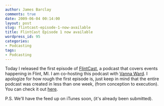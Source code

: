 ```yaml
---
author: James Barclay
comments: true
date: 2009-06-04 00:14:00
layout: post
slug: flintcast-episode-1-now-available
title: FlintCast Episode 1 now available
wordpress_id: 95
categories:
- Podcasting
tags:
- Podcasting
---
```


Today I released the first episode of [FlintCast](http://flintcast.com/), a podcast that covers events happening in Flint, MI. I am co-hosting this podcast with [Vanna Ward](http://gallery.me.com/afterbirth). I apologize for how rough the first episode is, just keep in mind that the entire podcast was created in less than one week, (from conception to execution). You can check it out [here](http://flintcast.com/).

P.S. We'll have the feed up on iTunes soon, (it's already been submitted).
